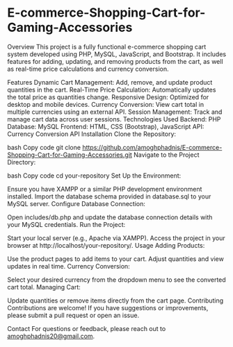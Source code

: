 # E-commerce-Shopping-Cart-for-Gaming-Accessories
Overview
This project is a fully functional e-commerce shopping cart system developed using PHP, MySQL, JavaScript, and Bootstrap. It includes features for adding, updating, and removing products from the cart, as well as real-time price calculations and currency conversion.

Features
Dynamic Cart Management: Add, remove, and update product quantities in the cart.
Real-Time Price Calculation: Automatically updates the total price as quantities change.
Responsive Design: Optimized for desktop and mobile devices.
Currency Conversion: View cart total in multiple currencies using an external API.
Session Management: Track and manage cart data across user sessions.
Technologies Used
Backend: PHP
Database: MySQL
Frontend: HTML, CSS (Bootstrap), JavaScript
API: Currency Conversion API
Installation
Clone the Repository:

bash
Copy code
git clone https://github.com/amoghphadnis/E-commerce-Shopping-Cart-for-Gaming-Accessories.git
Navigate to the Project Directory:

bash
Copy code
cd your-repository
Set Up the Environment:

Ensure you have XAMPP or a similar PHP development environment installed.
Import the database schema provided in database.sql to your MySQL server.
Configure Database Connection:

Open includes/db.php and update the database connection details with your MySQL credentials.
Run the Project:

Start your local server (e.g., Apache via XAMPP).
Access the project in your browser at http://localhost/your-repository/.
Usage
Adding Products:

Use the product pages to add items to your cart.
Adjust quantities and view updates in real time.
Currency Conversion:

Select your desired currency from the dropdown menu to see the converted cart total.
Managing Cart:

Update quantities or remove items directly from the cart page.
Contributing
Contributions are welcome! If you have suggestions or improvements, please submit a pull request or open an issue.

Contact
For questions or feedback, please reach out to amoghphadnis20@gmail.com.
